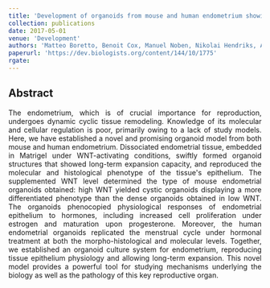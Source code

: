 ```yaml
---
title: 'Development of organoids from mouse and human endometrium showing endometrial epithelium physiology and long-term expandability'
collection: publications
date: 2017-05-01
venue: 'Development'
authors: 'Matteo Boretto, Benoit Cox, Manuel Noben, Nikolai Hendriks, Amelie Fassbender, Heleen Roose, Frédéric Amant, Dirk Timmerman, Carla Tomassetti, Arne Vanhie, Christel Meuleman, Marc Ferrante, Hugo Vankelecom'
paperurl: 'https://dev.biologists.org/content/144/10/1775'
rgate:
---
```


<h2> Abstract </h2>
<p align= "justify">
The endometrium, which is of crucial importance for reproduction, undergoes dynamic cyclic tissue remodeling. Knowledge of its molecular and cellular regulation is poor, primarily owing to a lack of study models. Here, we have established a novel and promising organoid model from both mouse and human endometrium. Dissociated endometrial tissue, embedded in Matrigel under WNT-activating conditions, swiftly formed organoid structures that showed long-term expansion capacity, and reproduced the molecular and histological phenotype of the tissue's epithelium. The supplemented WNT level determined the type of mouse endometrial organoids obtained: high WNT yielded cystic organoids displaying a more differentiated phenotype than the dense organoids obtained in low WNT. The organoids phenocopied physiological responses of endometrial epithelium to hormones, including increased cell proliferation under estrogen and maturation upon progesterone. Moreover, the human endometrial organoids replicated the menstrual cycle under hormonal treatment at both the morpho-histological and molecular levels. Together, we established an organoid culture system for endometrium, reproducing tissue epithelium physiology and allowing long-term expansion. This novel model provides a powerful tool for studying mechanisms underlying the biology as well as the pathology of this key reproductive organ.
